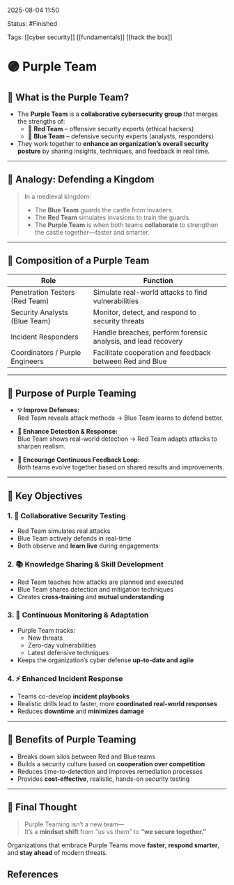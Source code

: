 2025-08-04 11:50

Status: #Finished 

Tags: [[cyber security]] [[fundamentals]] [[hack the box]]


# 🟣 Purple Team


## 🤝 What is the Purple Team?

- The **Purple Team** is a **collaborative cybersecurity group** that merges the strengths of:
  - 🔴 **Red Team** – offensive security experts (ethical hackers)
  - 🔵 **Blue Team** – defensive security experts (analysts, responders)
- They work together to **enhance an organization’s overall security posture** by sharing insights, techniques, and feedback in real time.

---

## 🏰 Analogy: Defending a Kingdom

> In a medieval kingdom:
> - The **Blue Team** guards the castle from invaders.
> - The **Red Team** simulates invasions to train the guards.
> - The **Purple Team** is when both teams **collaborate** to strengthen the castle together—faster and smarter.

---

## 👥 Composition of a Purple Team

| **Role**                          | **Function**                                                                 |
|-----------------------------------|------------------------------------------------------------------------------|
| Penetration Testers (Red Team)    | Simulate real-world attacks to find vulnerabilities                         |
| Security Analysts (Blue Team)     | Monitor, detect, and respond to security threats                            |
| Incident Responders               | Handle breaches, perform forensic analysis, and lead recovery               |
| Coordinators / Purple Engineers   | Facilitate cooperation and feedback between Red and Blue                    |

---

## 🎯 Purpose of Purple Teaming

- **💡 Improve Defenses:**  
  Red Team reveals attack methods → Blue Team learns to defend better.

- **🚨 Enhance Detection & Response:**  
  Blue Team shows real-world detection → Red Team adapts attacks to sharpen realism.

- **🔁 Encourage Continuous Feedback Loop:**  
  Both teams evolve together based on shared results and improvements.

---

## 🧪 Key Objectives

### 1. 👊 Collaborative Security Testing

- Red Team simulates real attacks  
- Blue Team actively defends in real-time  
- Both observe and **learn live** during engagements

### 2. 📚 Knowledge Sharing & Skill Development

- Red Team teaches how attacks are planned and executed  
- Blue Team shares detection and mitigation techniques  
- Creates **cross-training** and **mutual understanding**

### 3. 🔄 Continuous Monitoring & Adaptation

- Purple Team tracks:
  - New threats
  - Zero-day vulnerabilities
  - Latest defensive techniques  
- Keeps the organization’s cyber defense **up-to-date and agile**

### 4. ⚡ Enhanced Incident Response

- Teams co-develop **incident playbooks**  
- Realistic drills lead to faster, more **coordinated real-world responses**  
- Reduces **downtime** and **minimizes damage**

---

## 🚀 Benefits of Purple Teaming

- Breaks down silos between Red and Blue teams  
- Builds a security culture based on **cooperation over competition**  
- Reduces time-to-detection and improves remediation processes  
- Provides **cost-effective**, realistic, hands-on security testing

---

## 🧬 Final Thought

> Purple Teaming isn’t a new team—  
> It’s a **mindset shift** from “us vs them” to **“we secure together.”**

Organizations that embrace Purple Teams move **faster**, **respond smarter**, and **stay ahead** of modern threats.


## References



